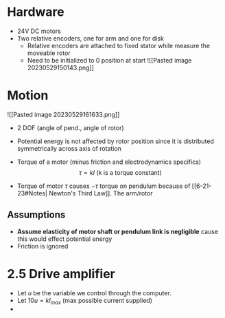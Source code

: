 # Hardware
- 24V DC motors
- Two relative encoders, one for arm and one for disk
	- Relative encoders are attached to fixed stator while measure the moveable rotor
	- Need to be initialized to 0 position at start
![[Pasted image 20230529150143.png]]


# Motion
![[Pasted image 20230529161633.png]]
- 2 DOF (angle of pend., angle of rotor)

- Potential energy is not affected by rotor position since it is distributed symmetrically across axis of rotation
- Torque of a motor (minus friction and electrodynamics specifics)
$$\tau=kI \text{ (k is a torque constant)}$$
- Torque of motor $\tau$ causes $-\tau$ torque on pendulum because of [[6-21-23#Notes| Newton's Third Law]]. The arm/rotor 

## Assumptions
- **Assume elasticity of motor shaft or pendulum link is negligible** cause this would effect potential energy
- Friction is ignored

# 2.5 Drive amplifier
- Let $u$ be the variable we control through the computer. 
- Let $10u=kI_{max}$ (max possible current supplied)
- 